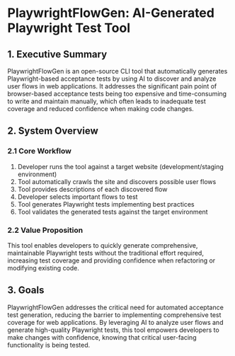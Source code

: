 # PlaywrightFlowGen: AI-Generated Playwright Test Tool

## 1. Executive Summary

PlaywrightFlowGen is an open-source CLI tool that automatically generates Playwright-based acceptance tests by using AI to discover and analyze user flows in web applications. It addresses the significant pain point of browser-based acceptance tests being too expensive and time-consuming to write and maintain manually, which often leads to inadequate test coverage and reduced confidence when making code changes.

## 2. System Overview

### 2.1 Core Workflow

1. Developer runs the tool against a target website (development/staging environment)
2. Tool automatically crawls the site and discovers possible user flows
3. Tool provides descriptions of each discovered flow
4. Developer selects important flows to test
5. Tool generates Playwright tests implementing best practices
6. Tool validates the generated tests against the target environment

### 2.2 Value Proposition

This tool enables developers to quickly generate comprehensive, maintainable Playwright tests without the traditional effort required, increasing test coverage and providing confidence when refactoring or modifying existing code.

## 3. Goals

PlaywrightFlowGen addresses the critical need for automated acceptance test generation, reducing the barrier to implementing comprehensive test coverage for web applications. By leveraging AI to analyze user flows and generate high-quality Playwright tests, this tool empowers developers to make changes with confidence, knowing that critical user-facing functionality is being tested.